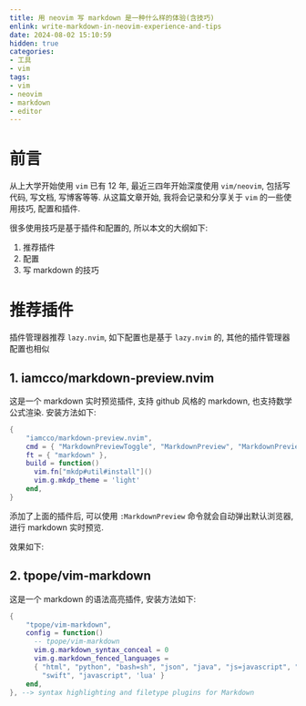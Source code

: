 ```yaml
---
title: 用 neovim 写 markdown 是一种什么样的体验(含技巧)
enlink: write-markdown-in-neovim-experience-and-tips
date: 2024-08-02 15:10:59
hidden: true
categories:
- 工具
- vim
tags:
- vim
- neovim
- markdown
- editor
---
```


# 前言

从上大学开始使用 `vim` 已有 12 年, 最近三四年开始深度使用 `vim/neovim`, 包括写代码, 写文档, 写博客等等. 从这篇文章开始, 我将会记录和分享关于 `vim` 的一些使用技巧, 配置和插件.

很多使用技巧是基于插件和配置的, 所以本文的大纲如下:

1. 推荐插件
2. 配置
3. 写 markdown 的技巧

# 推荐插件


插件管理器推荐 `lazy.nvim`, 如下配置也是基于 `lazy.nvim` 的, 其他的插件管理器配置也相似

## 1. iamcco/markdown-preview.nvim

这是一个 markdown 实时预览插件, 支持 github 风格的 markdown, 也支持数学公式渲染. 安装方法如下:

```lua
{
    "iamcco/markdown-preview.nvim",
    cmd = { "MarkdownPreviewToggle", "MarkdownPreview", "MarkdownPreviewStop" },
    ft = { "markdown" },
    build = function()
      vim.fn["mkdp#util#install"]()
      vim.g.mkdp_theme = 'light'
    end,
}
```

添加了上面的插件后, 可以使用 `:MarkdownPreview` 命令就会自动弹出默认浏览器, 进行 markdown 实时预览.

效果如下:


## 2. tpope/vim-markdown

这是一个 markdown 的语法高亮插件, 安装方法如下:

```lua
{
    "tpope/vim-markdown",
    config = function()
      -- tpope/vim-markdown
      vim.g.markdown_syntax_conceal = 0
      vim.g.markdown_fenced_languages =
      { "html", "python", "bash=sh", "json", "java", "js=javascript", "sql", "yaml", "xml", "Dockerfile", "Rust",
        "swift", "javascript", 'lua' }
    end,
}, --> syntax highlighting and filetype plugins for Markdown
```










